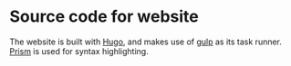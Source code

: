 # Source code for website

The website is built with [Hugo](https://gohugo.io/), and makes use of [gulp](http://gulpjs.com/) as its task runner. [Prism](http://prismjs.com/) is used for syntax highlighting.
